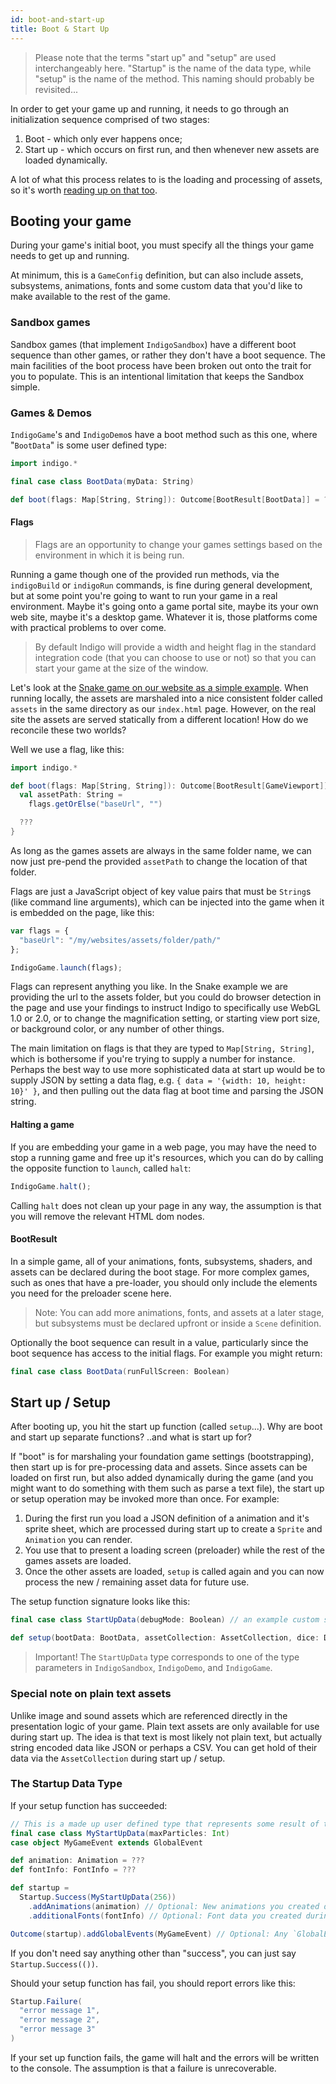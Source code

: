 ```yaml
---
id: boot-and-start-up
title: Boot & Start Up
---
```


> Please note that the terms "start up" and "setup" are used interchangeably here. "Startup" is the name of the data type, while "setup" is the name of the method. This naming should probably be revisited...

In order to get your game up and running, it needs to go through an initialization sequence comprised of two stages:

1. Boot - which only ever happens once;
2. Start up - which occurs on first run, and then whenever new assets are loaded dynamically.

A lot of what this process relates to is the loading and processing of assets, so it's worth [reading up on that too](/platform/assets.md).

## Booting your game

During your game's initial boot, you must specify all the things your game needs to get up and running.

At minimum, this is a `GameConfig` definition, but can also include assets, subsystems, animations, fonts and some custom data that you'd like to make available to the rest of the game.

### Sandbox games

Sandbox games (that implement `IndigoSandbox`) have a different boot sequence than other games, or rather they don't have a boot sequence. The main facilities of the boot process have been broken out onto the trait for you to populate. This is an intentional limitation that keeps the Sandbox simple.

### Games & Demos

`IndigoGame`'s and `IndigoDemo`s have a boot method such as this one, where "`BootData`" is some user defined type:

```scala mdoc:js:shared
import indigo.*

final case class BootData(myData: String)

def boot(flags: Map[String, String]): Outcome[BootResult[BootData]] = ???
```

#### Flags

> Flags are an opportunity to change your games settings based on the environment in which it is being run.

Running a game though one of the provided run methods, via the `indigoBuild` or `indigoRun` commands, is fine during general development, but at some point you're going to want to run your game in a real environment. Maybe it's going onto a game portal site, maybe its your own web site, maybe it's a desktop game. Whatever it is, those platforms come with practical problems to over come.

> By default Indigo will provide a width and height flag in the standard integration code (that you can choose to use or not) so that you can start your game at the size of the window.

Let's look at the [Snake game on our website as a simple example](https://indigoengine.io/snake.html). When running locally, the assets are marshaled into a nice consistent folder called `assets` in the same directory as our `index.html` page. However, on the real site the assets are served statically from a different location! How do we reconcile these two worlds?

Well we use a flag, like this:

```scala mdoc:js
import indigo.*

def boot(flags: Map[String, String]): Outcome[BootResult[GameViewport]] = {
  val assetPath: String =
    flags.getOrElse("baseUrl", "")

  ???
}
```

As long as the games assets are always in the same folder name, we can now just pre-pend the provided `assetPath` to change the location of that folder.

Flags are just a JavaScript object of key value pairs that must be `String`s (like command line arguments), which can be injected into the game when it is embedded on the page, like this:

```javascript
var flags = {
  "baseUrl": "/my/websites/assets/folder/path/"
};

IndigoGame.launch(flags);
```

Flags can represent anything you like. In the Snake example we are providing the url to the assets folder, but you could do browser detection in the page and use your findings to instruct Indigo to specifically use WebGL 1.0 or 2.0, or to change the magnification setting, or starting view port size, or background color, or any number of other things.

The main limitation on flags is that they are typed to `Map[String, String]`, which is bothersome if you're trying to supply a number for instance. Perhaps the best way to use more sophisticated data at start up would be to supply JSON by setting a data flag, e.g. `{ data = '{width: 10, height: 10}' }`, and then pulling out the data flag at boot time and parsing the JSON string.

#### Halting a game

If you are embedding your game in a web page, you may have the need to stop a running game and free up it's resources, which you can do by calling the opposite function to `launch`, called `halt`:

```javascript
IndigoGame.halt();
```

Calling `halt` does not clean up your page in any way, the assumption is that you will remove the relevant HTML dom nodes.

#### BootResult

In a simple game, all of your animations, fonts, subsystems, shaders, and assets can be declared during the boot stage. For more complex games, such as ones that have a pre-loader, you should only include the elements you need for the preloader scene here.

> Note: You can add more animations, fonts, and assets at a later stage, but subsystems must be declared upfront or inside a `Scene` definition.

Optionally the boot sequence can result in a value, particularly since the boot sequence has access to the initial flags. For example you might return:

```scala mdoc:js
final case class BootData(runFullScreen: Boolean)
```

## Start up / Setup

After booting up, you hit the start up function (called `setup`...). Why are boot and start up separate functions? ..and what is start up for?

If "boot" is for marshaling your foundation game settings (bootstrapping), then start up is for pre-processing data and assets. Since assets can be loaded on first run, but also added dynamically during the game (and you might want to do something with them such as parse a text file), the start up or setup operation may be invoked more than once. For example:

1. During the first run you load a JSON definition of a animation and it's sprite sheet, which are processed during start up to create a `Sprite` and `Animation` you can render.
2. You use that to present a loading screen (preloader) while the rest of the games assets are loaded.
3. Once the other assets are loaded, `setup` is called again and you can now process the new / remaining asset data for future use.

The setup function signature looks like this:

```scala mdoc:js
final case class StartUpData(debugMode: Boolean) // an example custom start up data type

def setup(bootData: BootData, assetCollection: AssetCollection, dice: Dice): Outcome[Startup[StartUpData]] = ???
```

> Important! The `StartUpData` type corresponds to one of the type parameters in `IndigoSandbox`, `IndigoDemo`, and `IndigoGame`.

### Special note on plain text assets

Unlike image and sound assets which are referenced directly in the presentation logic of your game. Plain text assets are only available for use during start up. The idea is that text is most likely not plain text, but actually string encoded data like JSON or perhaps a CSV. You can get hold of their data via the `AssetCollection` during start up / setup.

### The Startup Data Type

If your setup function has succeeded:

```scala
// This is a made up user defined type that represents some result of the Startup process
final case class MyStartUpData(maxParticles: Int)
case object MyGameEvent extends GlobalEvent

def animation: Animation = ???
def fontInfo: FontInfo = ???

def startup = 
  Startup.Success(MyStartUpData(256))
    .addAnimations(animation) // Optional: New animations you created during startup
    .additionalFonts(fontInfo) // Optional: Font data you created during start up

Outcome(startup).addGlobalEvents(MyGameEvent) // Optional: Any `GlobalEvent`s you would like to emit
```

If you don't need say anything other than "success", you can just say `Startup.Success(())`.

Should your setup function has fail, you should report errors like this:

```scala mdoc:js
Startup.Failure(
  "error message 1",
  "error message 2",
  "error message 3"
)
```

If your set up function fails, the game will halt and the errors will be written to the console. The assumption is that a failure is unrecoverable.
